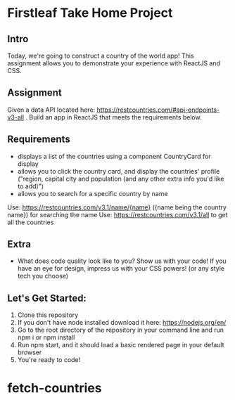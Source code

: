 # Firstleaf Take Home Project

## Intro
Today, we're going to construct a country of the world app!  This assignment allows you to demonstrate your experience with ReactJS and CSS.

## Assignment
Given a data API located here: https://restcountries.com/#api-endpoints-v3-all .  Build an app in ReactJS that meets the requirements below.

## Requirements
- displays a list of the countries using a component CountryCard for display
- allows you to click the country card, and display the countries' profile ("region, capital city and population (and any other extra info you'd like to add)")
- allows you to search for a specific country by name

Use: https://restcountries.com/v3.1/name/{name} ({name being the country name}) for searching the name
Use: https://restcountries.com/v3.1/all to get all the countries

## Extra
- What does code quality look like to you? Show us with your code!  If you have an eye for design, impress us with your CSS powers! (or any style tech you choose)

## Let's Get Started:
1. Clone this repository 
2. If you don't have node installed download it here: https://nodejs.org/en/
3. Go to the root directory of the repository in your command line and run npm i or npm install
4. Run npm start, and it should load a basic rendered page in your default browser
5. You're ready to code!
# fetch-countries
